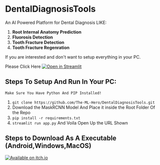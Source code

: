 # DentalDiagnosisTools
An AI Powered Platform for Dental Diagnosis LIKE:

  1. **Root Internal Anatomy Prediction**
  2. **Fluorosis Detection**
  3. **Tooth Fracture Detection**
  4. **Tooth Fracture Regenration**
  
  
  
If you are interested and don't want to setup everything in your PC. 


Please Click Here [![Open in Streamlit](https://static.streamlit.io/badges/streamlit_badge_black_white.svg)](https://share.streamlit.io/the-ml-hero/dentaldiagnosistools/main/app.py)


## Steps To Setup And Run In Your PC:
```Make Sure You Have Python And PIP Installed!```

1. ```git clone https://github.com/The-ML-Hero/DentalDiagnosisTools.git```
2. Download the MaskRCNN Model And Place it inside the Root Folder Of the Repo
2. ```pip install -r requirements.txt```
3.  ```streamlit run app.py``` And Voila Open Up the URL Shown

## Steps to Download As A Executable (Android,Windows,MacOS)
[![Available on itch.io](http://jessemillar.github.io/available-on-itchio-badge/badge-color.png)](https://the-ml-hero.itch.io/dental-diagnosis)
